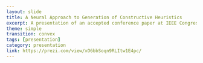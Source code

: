 ```yaml
---
layout: slide
title: A Neural Approach to Generation of Constructive Heuristics
excerpt: A presentation of an accepted conference paper at IEEE Congress on Evolutionary Computation (CEC21).
theme: simple
transition: convex
tags: [presentation]
category: presentation
link: https://prezi.com/view/xO6bbSoqn9RLItw1E4pc/
---
```



